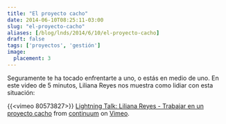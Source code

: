 ```yaml
---
title: "El proyecto cacho"
date: 2014-06-10T08:25:11-03:00
slug: "el-proyecto-cacho"
aliases: [/blog/lnds/2014/6/10/el-proyecto-cacho]
draft: false
tags: ['proyectos', 'gestión']
image:
  placement: 3
---
```


Seguramente te ha tocado enfrentarte a uno, o estás en medio de uno.
En este video de 5 minutos, Liliana Reyes nos muestra como lidiar con
esta situación:

{{<vimeo 80573827>}}
[Lightning Talk: Liliana Reyes - Trabajar en un proyecto
cacho](http://vimeo.com/80573827) from
[continuum](http://vimeo.com/continuumvideos) on
[Vimeo](https://vimeo.com).
